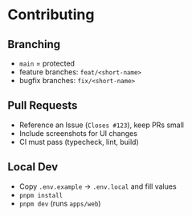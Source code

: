 # Contributing

## Branching
- `main` = protected
- feature branches: `feat/<short-name>`
- bugfix branches: `fix/<short-name>`

## Pull Requests
- Reference an Issue (`Closes #123`), keep PRs small
- Include screenshots for UI changes
- CI must pass (typecheck, lint, build)

## Local Dev
- Copy `.env.example` → `.env.local` and fill values
- `pnpm install`
- `pnpm dev` (runs `apps/web`)
